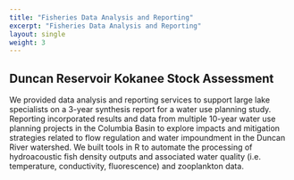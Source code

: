 ```yaml
---
title: "Fisheries Data Analysis and Reporting"
excerpt: "Fisheries Data Analysis and Reporting"
layout: single
weight: 3
---
```


## Duncan Reservoir Kokanee Stock Assessment

We provided data analysis and reporting services to support large lake specialists on a 3-year synthesis report for a water use planning study.  Reporting incorporated results and data from multiple 10-year water use planning projects in the Columbia Basin to explore impacts and mitigation strategies related to flow regulation and water impoundment in the Duncan River watershed. We built tools in R to automate the processing of hydroacoustic fish density outputs and associated water quality (i.e. temperature, conductivity, fluorescence) and zooplankton data.




